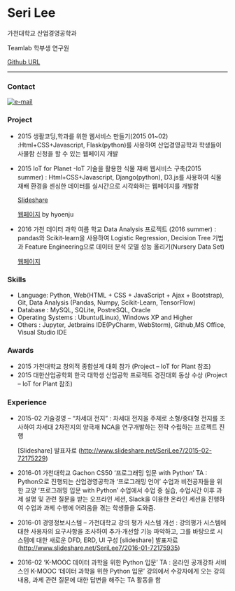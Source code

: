 # Seri Lee
가천대학교 산업경영공학과

Teamlab 학부생 연구원 


[Github URL](https://github.com/TeamLab)

* * * 

### Contact 
[![e-mail](https://img.shields.io/badge/email-asdd565seri@gmail.com-blue.svg)](mailto:asdd565seri@gmail.com)

### Project

- 2015 생활코딩,학과를 위한 웹서비스 만들기(2015 01~02)
	:Html+CSS+Javascript, Flask(python)를 사용하여 산업경영공학과 학생들이 사물함 신청을 할 수 있는 웹페이지 개발

- 2015 IoT for Planet -IoT 기술을 활용한 식물 재배 웹서비스 구축(2015  summer)
	: Html+CSS+Javascript, Django(python), D3.js를 사용하여 식물 재배 환경을 센싱한 데이터를 실시간으로 시각화하는 웹페이지를 개발함 

	[Slideshare](http://www.slideshare.net/secret/pulCZZH1wFk2uJ)

	[웹페이지](https://github.com/hyoenju/ginseng) by hyoenju

- 2016 가천 데이터 과학 여름 학교 Data Analysis 프로젝트 (2016 summer)
	: pandas와 Scikit-learn을 사용하여 Logistic Regression, Decision Tree 기법과 Feature	 Engineering으로 데이터 분석 모델 성능 올리기(Nursery Data Set)

	[웹페이지]()


### Skills

- Language: Python, Web(HTML +  CSS + JavaScript + Ajax + Bootstrap), Git, Data Analysis (Pandas, Numpy, Scikit-Learn, TensorFlow)
- Database : MySQL, SQLite, PostreSQL, Oracle
- Operating Systems : Ubuntu(Linux), Windows XP and Higher
- Others : Jupyter, Jetbrains IDE(PyCharm, WebStorm), Github,MS Office, Visual Studio IDE


### Awards
- 2015 가천대학교 창의적 종합설계 대회 참가 (Project – IoT for Plant 참조)
- 2015 대한산업공학회 한국 대학생 산업공학 프로젝트 경진대회 동상 수상 (Project – IoT for Plant 참조)


### Experience
- 2015-02 기술경영 – “차세대 전지”
	: 차세대 전지을 주제로 소형/중대형 전지를 조사하여  차세대 2차전지의 양극재 NCA을 연구개발하는 전략 수립하는 프로젝트 진행
	
    [Slideshare] 발표자료 (http://www.slideshare.net/SeriLee7/2015-02-72175229)

- 2016-01 가천대학교 Gachon CS50 ‘프로그래밍 입문 with Python’ TA
	: Python으로 진행되는 산업경영공학과 ‘프로그래밍 언어’ 수업과 비전공자들을 위한 교양 ‘프로그래밍 입문 with Python’ 수업에서 수업 중 실습, 수업시간 이후 과제 설명 및 관련 질문을 받는 오프라인 세션, Slack을 이용한 온라인 세션을 진행하여 수업과 과제 수행에 어려움을 겪는 학생들을 도와줌.

- 2016-01 경영정보시스템 – 가천대학교 강의 평가 시스템 개선
	: 강의평가 시스템에 대한 사용자의 요구사항을 조사하여 추가·개선할 기능 파악하고, 그를 바탕으로 시스템에 대한 새로운 DFD, ERD, UI 구성
 [slideshare] 발표자료(http://www.slideshare.net/SeriLee7/2016-01-72175935)
 
- 2016-02 ‘K-MOOC 데이터 과학을 위한 Python 입문’ TA
	: 온라인 공개강좌 서비스인 K-MOOC ‘데이터 과학을 위한 Python 입문’ 강의에서 수강자에게 오는 강의 내용, 과제 관련 질문에 대한 답변을 해주는 TA 활동을 함
